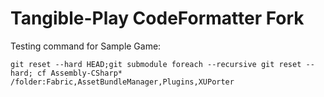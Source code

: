 # Tangible-Play CodeFormatter Fork

Testing command for Sample Game:
```
git reset --hard HEAD;git submodule foreach --recursive git reset --hard; cf Assembly-CSharp* /folder:Fabric,AssetBundleManager,Plugins,XUPorter
```
